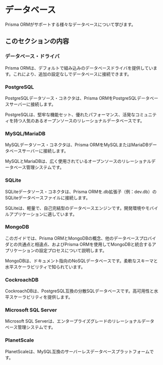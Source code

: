 # データベース

Prisma ORMがサポートする様々なデータベースについて学びます。

## このセクションの内容

### データベース・ドライバ

Prisma ORMは、デフォルトで組み込みのデータベースドライバを提供しています。これにより、追加の設定なしでデータベースに接続できます。

### PostgreSQL

PostgreSQLデータソース・コネクタは、Prisma ORMをPostgreSQLデータベースサーバーに接続します。

PostgreSQLは、堅牢な機能セット、優れたパフォーマンス、活発なコミュニティを持つ人気のあるオープンソースのリレーショナルデータベースです。

### MySQL/MariaDB

MySQLデータソース・コネクタは、Prisma ORMをMySQLまたはMariaDBデータベースサーバーに接続します。

MySQLとMariaDBは、広く使用されているオープンソースのリレーショナルデータベース管理システムです。

### SQLite

SQLiteデータソース・コネクタは、Prisma ORMを.db拡張子（例：dev.db）のSQLiteデータベースファイルに接続します。

SQLiteは、軽量で、自己完結型のデータベースエンジンです。開発環境やモバイルアプリケーションに適しています。

### MongoDB

このガイドでは、Prisma ORMとMongoDBの概念、他のデータベースプロバイダとの共通点と相違点、およびPrisma ORMを使用してMongoDBと統合するアプリケーションの設定プロセスについて説明します。

MongoDBは、ドキュメント指向のNoSQLデータベースです。柔軟なスキーマと水平スケーラビリティで知られています。

### CockroachDB

CockroachDBは、PostgreSQL互換の分散SQLデータベースです。高可用性と水平スケーラビリティを提供します。

### Microsoft SQL Server

Microsoft SQL Serverは、エンタープライズグレードのリレーショナルデータベース管理システムです。

### PlanetScale

PlanetScaleは、MySQL互換のサーバーレスデータベースプラットフォームです。
